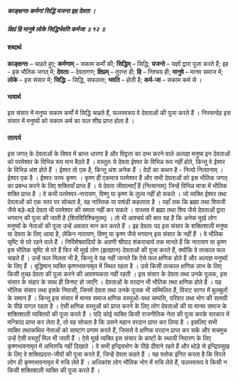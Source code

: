 ##### काङ्क्षन्तः कर्मणां सिद्धिं यजन्त इह देवता ।
##### क्षिप्रं हि मानुषे लोके सिद्धिर्भवति कर्मजा ॥ १२ ॥

#### शब्दार्थ

**काङ्क्षन्तः** – चाहते हुए; **कर्मणाम्** – सकाम  कर्मों की; **सिद्धिम्** – सिद्धि; **यजन्ते** – यज्ञों द्वारा पूजा करते हैं; इह  -  इस भौतिक जगत् में; **देवताः** – देवतागण; **क्षिप्रम्** – तुरन्त ही; **हि** – निश्चय  ही; **मानुषे** – मानव समाज में; **लोके** – इस संसार में; **सिद्धिः** – सिद्धि,  सफलता; **भवति** – होती है; **कर्म-जा** – सकाम कर्म से ।

#### भावार्थ

इस संसार में मनुष्य सकाम कर्मों में सिद्धि चाहते हैं, फलस्वरूप वे देवताओं की पूजा करते हैं । निस्सन्देह इस संसार में मनुष्यों को सकाम कर्म का फल शीघ्र प्राप्त होता है ।

#### तात्पर्य

इस जगत् के देवताओं के विषय में भ्रान्त धारणा है और विद्वत्ता का दम्भ करने वाले अल्पज्ञ मनुष्य इन देवताओं को परमेश्वर के विभिन्न रूप मान बैठते हैं । वस्तुतः ये देवता ईश्वर के विभिन्न रूप नहीं होते, किन्तु वे ईश्वर के विभिन्न अंश होते हैं । ईश्वर तो एक है, किन्तु अंश अनेक हैं । वेदों का कथन है - नित्यो नित्यानाम् । ईश्वर एक है । ईश्वरः परमः कृष्णः । कृष्ण ही एकमात्र परमेश्वर हैं और सभी देवताओं को इस भौतिक जगत् का प्रबन्ध करने के लिए शक्तियाँ प्राप्त हैं । ये देवता जीवात्माएँ हैं (नित्यानाम्) जिन्हें विभिन्न मात्रा में भौतिक शक्ति प्राप्त है । वे कभी परमेश्वर-नारायण, विष्णु या कृष्ण के तुल्य नहीं हो सकते । जो व्यक्ति ईश्वर तथा देवताओं को एक स्तर पर सोचता है, वह नास्तिक या पाषंडी कहलाता है । यहाँ तक कि ब्रह्मा तथा शिवजी जैसे बड़े-बड़े देवता भी परमेश्वर की समता नहीं कर सकते । वास्तव में ब्रह्मा तथा शिव जैसे देवताओं द्वारा भगवान् की पूजा की जाती है (शिवविरिश्चिनुतम्) । तो भी आश्चर्य की बात यह है कि अनेक मूर्ख लोग मनुष्यों के नेताओं की पूजा उन्हें अवतार मान कर करते हैं । इह देवताः पद इस संसार के शक्तिशाली मनुष्य या देवता के लिए आया है, लेकिन नारायण, विष्णु या कृष्ण जैसे भगवान् इस संसार के नहीं हैं । वे भौतिक सृष्टि से परे रहने वाले हैं । निर्विशेषवादियों के अग्रणी श्रीपाद शंकराचार्य तक मानते हैं कि नारायण या कृष्ण इस भौतिक सृष्टि से परे हैं फिर भी मूर्ख लोग (हृतज्ञान) देवताओं की पूजा करते हैं, क्योंकि वे तत्काल फल चाहते हैं । उन्हें फल मिलता भी है, किन्तु वे यह नहीं जानते कि ऐसे फल क्षणिक होते हैं और अल्पज्ञ मनुष्यों के लिए हैं । बुद्धिमान् व्यक्ति कृष्णभावनामृत में स्थित रहता है । उसे किसी तत्काल क्षणिक लाभ के लिए किसी तुच्छ देवता की पूजा करने की आवश्यकता नहीं रहती । इस संसार के देवता तथा उनके पूजक, इस संसार के संहार के साथ ही विनष्ट हो जाएँगे । देवताओं के वरदान भी भौतिक तथा क्षणिक होते हैं । यह भौतिक संसार तथा इसके निवासी, जिनमें देवता तथा उनके पूजक भी सम्मिलित हैं, विराट सागर में बुलबुलों के समान हैं । किन्तु इस संसार में मानव समाज क्षणिक वस्तुओं-यथा सम्पत्ति, परिवार तथा भोग की सामग्री के पीछे पागल रहता है । ऐसी क्षणिक वस्तुओं को प्राप्त करने के लिए लोग देवताओं की या मानव समाज के शक्तिशाली व्यक्तियों की पूजा करते हैं । यदि कोई व्यक्ति किसी राजनीतिक नेता की पूजा करके सरकार में मन्त्रिपद प्राप्त कर लेता है, तो वह सोचता है कि उसने महान वरदान प्राप्त कर लिया है । इसलिए सभी व्यक्ति तथाकथित नेताओं को साष्टांग प्रणाम करते हैं, जिससे वे क्षणिक वरदान प्राप्त कर सकें और सचमुच उन्हें ऐसी वस्तुएँ मिल भी जाती हैं । ऐसे मूर्ख व्यक्ति इस संसार के कष्टों के स्थायी निवारण के लिए कृष्णभावनामृत में अभिरुचि नहीं दिखाते । वे सभी इन्द्रियभोग के पीछे दीवाने रहते हैं और थोड़े से इन्द्रियसुख के लिए वे शक्तिप्रदत्त-जीवों की पूजा करते हैं, जिन्हें देवता कहते हैं । यह श्लोक इंगित करता है कि विरले लोग ही कृष्णभावनामृत में रुचि लेते हैं । अधिकांश लोग भौतिक भोग में रुचि लेते हैं, फलस्वरूप वे किसी न किसी शक्तिशाली व्यक्ति की पूजा करते हैं ।